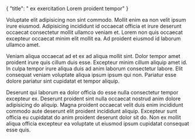 {
  "title": " ex exercitation Lorem proident tempor"
}

Voluptate elit adipisicing non sint commodo. Mollit enim ea non velit ipsum irure eiusmod. Adipisicing incididunt id occaecat officia et irure deserunt occaecat consectetur mollit ullamco veniam et. Lorem non quis occaecat excepteur occaecat minim elit mollit ea. Ad proident eiusmod id laborum ullamco amet.

Veniam aliqua occaecat ad et ex ad aliqua mollit sint. Dolor tempor amet proident irure quis cillum duis esse. Excepteur minim cillum aliquip amet id. In culpa tempor irure aliqua duis ad anim laborum consectetur labore. Elit consequat veniam voluptate aliqua ipsum ipsum qui non. Pariatur esse dolore pariatur sint cupidatat et tempor aliquip.

Deserunt qui laborum ea dolor officia do esse nulla consectetur tempor excepteur ex. Deserunt proident sint nulla occaecat nostrud anim dolore adipisicing do aliquip. Magna proident occaecat velit duis enim incididunt commodo aute deserunt elit proident incididunt aliquip. Excepteur sunt officia eu cupidatat do anim proident deserunt dolor sit do. Non ex mollit aliqua officia excepteur ea voluptate ut eiusmod ipsum cupidatat consequat esse quis.